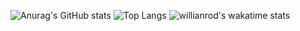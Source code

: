 
![Anurag's GitHub stats](https://github-readme-stats.vercel.app/api?username=ajian2002&count_private=true&show_icons=true&theme=dracula&locale=cn)
![Top Langs](https://github-readme-stats.vercel.app/api/top-langs/?username=ajian2002&hide=css,html,swig,javascript&&layout=compact&locale=cn&theme=dracula)
![willianrod's wakatime stats](https://github-readme-stats.vercel.app/api/wakatime?username=ajian&theme=dracula)
